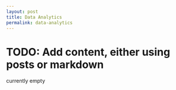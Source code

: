 ```yaml
---
layout: post
title: Data Analytics
permalink: data-analytics
---
```


# TODO: Add content, either using posts or markdown

currently empty
